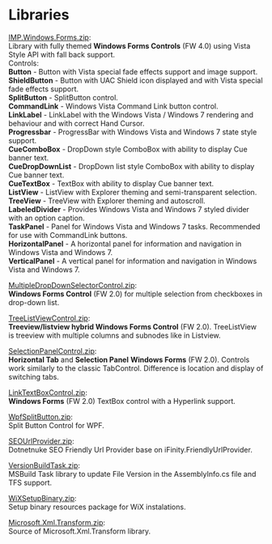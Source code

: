 # Libraries

[IMP.Windows.Forms.zip](https://github.com/holajan/SharedSource/blob/master/Libraries/IMP.Windows.Forms.zip):<br/>
Library with fully themed **Windows Forms Controls** (FW 4.0) using Vista Style API with fall back support.<br />
Controls:<br />
**Button** - Button with Vista special fade effects support and image support.<br />
**ShieldButton** - Button with UAC Shield icon displayed and with Vista special fade effects support.<br />
**SplitButton** - SplitButton control.<br />
**CommandLink** - Windows Vista Command Link button control.<br />
**LinkLabel** - LinkLabel with the Windows Vista / Windows 7 rendering and behaviour and with correct Hand Cursor.<br />
**Progressbar** - ProgressBar with Windows Vista and Windows 7 state style support.<br />
**CueComboBox** - DropDown style ComboBox with ability to display Cue banner text.<br />
**CueDropDownList** - DropDown list style ComboBox with ability to display Cue banner text.<br />
**CueTextBox** - TextBox with ability to display Cue banner text.<br />
**ListView** - ListView with Explorer theming and semi-transparent selection.<br />
**TreeView** - TreeView with Explorer theming and autoscroll.<br />
**LabeledDivider** - Provides Windows Vista and Windows 7 styled divider with an option caption.<br />
**TaskPanel** - Panel for Windows Vista and Windows 7 tasks. Recommended for use with CommandLink buttons.<br />
**HorizontalPanel** - A horizontal panel for information and navigation in Windows Vista and Windows 7.<br />
**VerticalPanel** - A vertical panel for information and navigation in Windows Vista and Windows 7.

[MultipleDropDownSelectorControl.zip](https://github.com/holajan/SharedSource/blob/master/Libraries/MultipleDropDownSelectorControl.zip):<br/>
**Windows Forms Control** (FW 2.0) for multiple selection from checkboxes in drop-down list.

[TreeListViewControl.zip](https://github.com/holajan/SharedSource/blob/master/Libraries/TreeListViewControl.zip):<br/>
**Treeview/listview hybrid Windows Forms Control** (FW 2.0).
TreeListView is treeview with multiple columns and subnodes like in Listview.

[SelectionPanelControl.zip](https://github.com/holajan/SharedSource/blob/master/Libraries/SelectionPanelControl.zip):<br/>
**Horizontal Tab** and **Selection Panel** **Windows Forms** (FW 2.0).
Controls work similarly to the classic TabControl. Difference is location and display of switching tabs.

[LinkTextBoxControl.zip](https://github.com/holajan/SharedSource/blob/master/Libraries/LinkTextBoxControl.zip):<br/>
**Windows Forms** (FW 2.0) TextBox control with a Hyperlink support.

[WpfSplitButton.zip](https://github.com/holajan/SharedSource/blob/master/Libraries/WpfSplitButton.zip):<br/>
Split Button Control for WPF.

[SEOUrlProvider.zip](https://github.com/holajan/SharedSource/blob/master/Libraries/SEOUrlProvider.zip):<br/>
Dotnetnuke SEO Friendly Url Provider base on iFinity.FriendlyUrlProvider.

[VersionBuildTask.zip](https://github.com/holajan/SharedSource/blob/master/Libraries/VersionBuildTask.zip):<br/>
MSBuild Task library to update File Version in the AssemblyInfo.cs file and TFS support.

[WiXSetupBinary.zip](https://github.com/holajan/SharedSource/blob/master/Libraries/WiXSetupBinary.zip):<br/>
Setup binary resources package for WiX instalations.

[Microsoft.Xml.Transform.zip](https://github.com/holajan/SharedSource/blob/master/Libraries/Microsoft.Xml.Transform.zip):<br/>
Source of Microsoft.Xml.Transform library.
